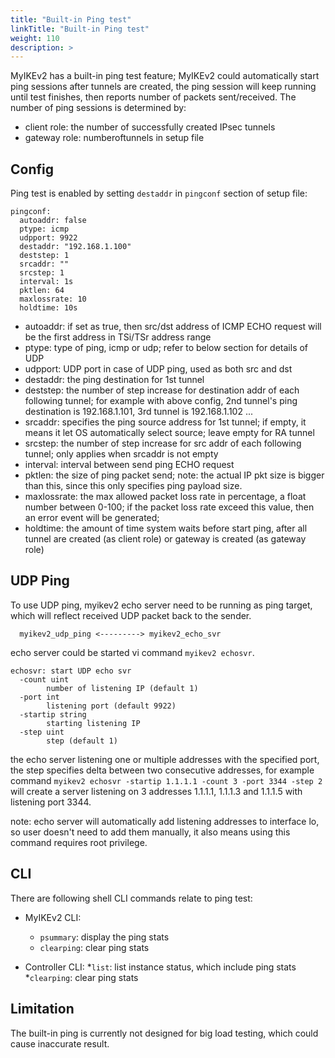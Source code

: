 ```yaml
---
title: "Built-in Ping test"
linkTitle: "Built-in Ping test"
weight: 110
description: >
---
```


MyIKEv2 has a built-in ping test feature; MyIKEv2 could automatically start ping sessions after tunnels are created, the ping session will keep running until test finishes, then reports number of packets sent/received.
The number of ping sessions is determined by:

* client role: the number of successfully created IPsec tunnels
* gateway role: numberoftunnels in setup file

## Config
Ping test is enabled by setting ```destaddr``` in ```pingconf``` section of setup file:
```
pingconf:
  autoaddr: false
  ptype: icmp
  udpport: 9922
  destaddr: "192.168.1.100"
  deststep: 1
  srcaddr: ""
  srcstep: 1
  interval: 1s
  pktlen: 64
  maxlossrate: 10
  holdtime: 10s
```

* autoaddr: if set as true, then src/dst address of ICMP ECHO request will be the first address in TSi/TSr address range
* ptype: type of ping, icmp or udp; refer to below section for details of UDP
* udpport: UDP port in case of UDP ping, used as both src and dst
* destaddr: the ping destination for 1st tunnel
* deststep: the number of step increase for destination addr of each following tunnel; for example with above config, 2nd tunnel's ping destination is 192.168.1.101, 3rd tunnel is 192.168.1.102 ...
* srcaddr: specifies the ping source address for 1st tunnel; if empty, it means it let OS automatically select source; leave empty for RA tunnel
* srcstep: the number of step increase for src addr of each following tunnel; only applies when srcaddr is not empty
* interval: interval between send ping ECHO request
* pktlen: the size of ping packet send; note: the actual IP pkt size is bigger than this, since this only specifies ping payload size.
* maxlossrate: the max allowed packet loss rate in percentage, a float number between 0-100; if the packet loss rate exceed this value, then an error event will be generated;
* holdtime: the amount of time system waits before start ping, after all tunnel are created (as client role) or gateway is created (as gateway role)

## UDP Ping
To use UDP ping, myikev2 echo server need to be running as ping target, which will reflect received UDP packet back to the sender.

```
  myikev2_udp_ping <---------> myikev2_echo_svr
```
echo server could be started vi command `myikev2 echosvr`.
```
echosvr: start UDP echo svr
  -count uint
        number of listening IP (default 1)
  -port int
        listening port (default 9922)
  -startip string
        starting listening IP
  -step uint
        step (default 1)
```
the echo server listening one or multiple addresses with the specified port, the step specifies delta between two consecutive addresses, for example command `myikev2 echosvr -startip 1.1.1.1 -count 3 -port 3344 -step 2` will create a server listening on 3 addresses 1.1.1.1, 1.1.1.3 and 1.1.1.5 with listening port 3344.

note: echo server will automatically add listening addresses to interface lo, so user doesn't need to add them manually, it also means using this command requires root privilege. 



## CLI
There are following shell CLI commands relate to ping test:

* MyIKEv2 CLI:
  * `psummary`: display the ping stats
  * `clearping`: clear ping stats

* Controller CLI:
  *`list`: list instance status, which include ping stats
  *`clearping`: clear ping stats

## Limitation
The built-in ping is currently not designed for big load testing, which could cause inaccurate result.